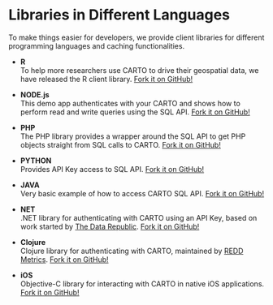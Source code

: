 # Libraries in Different Languages

To make things easier for developers, we provide client libraries for different programming languages and caching functionalities.

- **R**  
  To help more researchers use CARTO to drive their geospatial data, we have released the R client library. [Fork it on GitHub!](https://github.com/Vizzuality/cartodb-r)

- **NODE.js**  
  This demo app authenticates with your CARTO and shows how to perform read and write queries using the SQL API. [Fork it on GitHub!](https://github.com/Vizzuality/cartodb-nodejs)

- **PHP**  
  The PHP library provides a wrapper around the SQL API to get PHP objects straight from SQL calls to CARTO. [Fork it on GitHub!](https://github.com/Vizzuality/cartodbclient-php)

- **PYTHON**  
  Provides API Key access to SQL API. [Fork it on GitHub!](https://github.com/vizzuality/cartodb-python)

- **JAVA**  
  Very basic example of how to access CARTO SQL API. [Fork it on GitHub!](https://github.com/cartodb/cartodb-java-client)

- **NET**  
  .NET library for authenticating with CARTO using an API Key, based on work started by [The Data Republic](http://www.thedatarepublic.com/). [Fork it on GitHub!](https://github.com/thedatarepublic/CartoDBClientDotNET)

- **Clojure**  
  Clojure library for authenticating with CARTO, maintained by [REDD Metrics](http://www.reddmetrics.com/). [Fork it on GitHub!](https://github.com/reddmetrics/cartodb-clj)

- **iOS**  
  Objective-C library for interacting with CARTO in native iOS applications. [Fork it on GitHub!](https://github.com/jmnavarro/cartodb-objectivec-client)
